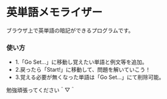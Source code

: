 # 英単語メモライザー

ブラウザ上で英単語の暗記ができるプログラムです。

<h3>使い方</h3>
<ul>
<li>1.「Go Set...」に移動し覚えたい単語と例文等を追加。</li>
<li>2.戻ったら「Start!」に移動して、問題を解いていこう！</li>
<li>3.覚える必要が無くなった単語は「Go Set...」にて削除可能。</li>
</ul>
 <p>勉強頑張ってください＾▽＾</p>
